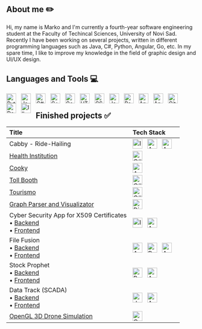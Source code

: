 ## About me ✏️

Hi, my name is Marko and I'm currently a fourth-year software engineering student at the Faculty of Techincal Sciences, University of Novi Sad. Recently I have been working on several projects, written in different programming languages such as Java, C#, Python, Angular, Go, etc. In my spare time, I like to improve my knowledge in the field of graphic design and UI/UX design.

## Languages and Tools 💻

<img align="left" alt="Python" width="26px" src="https://cdn.jsdelivr.net/gh/devicons/devicon/icons/python/python-original.svg" style="padding-right:10px;" />
<img align="left" alt="Java" width="26px" src="https://cdn.jsdelivr.net/gh/devicons/devicon/icons/java/java-original.svg" style="padding-right:10px;" />
<img align="left" alt="C#" width="26px" src="https://cdn.jsdelivr.net/gh/devicons/devicon/icons/csharp/csharp-original.svg" style="padding-right:10px;" />
<img align="left" alt="C++" width="26px" src="https://cdn.jsdelivr.net/gh/devicons/devicon@latest/icons/cplusplus/cplusplus-original.svg" style="padding-right:10px;" />
<img align="left" alt="Golang" width="26px" src="https://cdn.jsdelivr.net/gh/devicons/devicon/icons/go/go-original.svg" style="padding-right:10px;" />
<img align="left" alt="HTML5" width="26px" src="https://cdn.jsdelivr.net/gh/devicons/devicon/icons/html5/html5-original.svg" style="padding-right:10px;" />
<img align="left" alt="CSS3" width="26px" src="https://cdn.jsdelivr.net/gh/devicons/devicon/icons/css3/css3-original.svg" style="padding-right:10px;" />
<img align="left" alt="JavaScript" width="26px" src="https://cdn.jsdelivr.net/gh/devicons/devicon/icons/javascript/javascript-original.svg" style="padding-right:10px;" />
<img align="left" alt="React" width="26px" src="https://cdn.jsdelivr.net/gh/devicons/devicon/icons/react/react-original.svg" style="padding-right:10px;" />
<img align="left" alt="Angular" width="26px" src="https://angular.io/assets/images/logos/angular/angular.svg" style="padding-right:10px;" />
<img align="left" alt="Android" width="26px" src="https://cdn.jsdelivr.net/gh/devicons/devicon/icons/androidstudio/androidstudio-original.svg" style="padding-right:10px;" />
<img align="left" alt="Git" width="26px" src="https://cdn.jsdelivr.net/gh/devicons/devicon/icons/git/git-original.svg" style="padding-right:10px;" />
<img align="left" alt="Docker" width="26px" src="https://cdn.jsdelivr.net/gh/devicons/devicon@latest/icons/docker/docker-original-wordmark.svg" style="padding-right:10px;" />
<img align="left" alt="Illustrator" width="26px" src="https://cdn.jsdelivr.net/gh/devicons/devicon@latest/icons/illustrator/illustrator-line.svg" style="padding-right:10px;" />

<br/>

## Finished projects ✅

| Title | Tech Stack |
| :--- | :--- |
| Cabby - Ride-Hailing | <img align="left" alt="Illustrator" width="26px" src="https://cdn.jsdelivr.net/gh/devicons/devicon@latest/icons/spring/spring-original.svg" style="padding-right:10px;"/> <img align="left" alt="Angular" width="26px" src="https://angular.io/assets/images/logos/angular/angular.svg" style="padding-right:10px;" /> <img align="left" alt="Android" width="26px" src="https://cdn.jsdelivr.net/gh/devicons/devicon/icons/androidstudio/androidstudio-original.svg" style="padding-right:10px;" />|
| [Health Institution](https://github.com/janosevicsm/Health-Institution) | <img align="left" alt="C#" width="26px" src="https://cdn.jsdelivr.net/gh/devicons/devicon/icons/csharp/csharp-original.svg" style="padding-right:10px;" /> |
|[Cooky](https://github.com/ThreeAmigosCoding/RecipesApp) |<img align="left" alt="Angular" width="26px" src="https://angular.io/assets/images/logos/angular/angular.svg" style="padding-right:10px;" /> |
| [Toll Booth](https://github.com/jokicjovan/Toll-Booth) | <img align="left" alt="C#" width="26px" src="https://cdn.jsdelivr.net/gh/devicons/devicon/icons/csharp/csharp-original.svg" style="padding-right:10px;" /> |
| [Tourismo](https://github.com/ThreeAmigosCoding/Tourismo) | <img align="left" alt="C#" width="26px" src="https://cdn.jsdelivr.net/gh/devicons/devicon/icons/csharp/csharp-original.svg" style="padding-right:10px;" /> |
| [Graph Parser and Visualizator](https://github.com/ThreeAmigosCoding/tim14) | <img align="left" alt="Django" width="26px" src="https://cdn.jsdelivr.net/gh/devicons/devicon@latest/icons/django/django-plain.svg" style="padding-right:10px;" /> |
| Cyber Security App for X509 Certificates <br/> • [Backend](https://github.com/ThreeAmigosCoding/IB-Tim14-Backend) <br/> • [Frontend](https://github.com/ThreeAmigosCoding/IB-Tim14-Frontend) | <img align="left" alt="Illustrator" width="26px" src="https://cdn.jsdelivr.net/gh/devicons/devicon@latest/icons/spring/spring-original.svg" style="padding-right:10px;"/> <img align="left" alt="Angular" width="26px" src="https://angular.io/assets/images/logos/angular/angular.svg" style="padding-right:10px;" /> |
| File Fusion <br/> • [Backend](https://github.com/ThreeAmigosCoding/File-Fusion-Backend) <br/> • [Frontend](https://github.com/ThreeAmigosCoding/File-Fusion-Frontend) | <img align="left" alt="AWS" width="26px" src="https://cdn.jsdelivr.net/gh/devicons/devicon@latest/icons/amazonwebservices/amazonwebservices-original-wordmark.svg" style="padding-right:10px;" />  <img align="left" alt="Python" width="26px" src="https://cdn.jsdelivr.net/gh/devicons/devicon/icons/python/python-original.svg" style="padding-right:10px;"/> <img align="left" alt="Angular" width="26px" src="https://angular.io/assets/images/logos/angular/angular.svg" style="padding-right:10px;" /> |
| Stock Prophet <br/> • [Backend](https://github.com/ThreeAmigosCoding/StockProphet) <br/> • [Frontend](https://github.com/ThreeAmigosCoding/StockProphetFrontend) | <img align="left" alt="Python" width="26px" src="https://cdn.jsdelivr.net/gh/devicons/devicon/icons/python/python-original.svg" style="padding-right:10px;"/> <img align="left" alt="Angular" width="26px" src="https://angular.io/assets/images/logos/angular/angular.svg" style="padding-right:10px;" /> |
| Data Track (SCADA) <br/> • [Backend](https://github.com/ThreeAmigosCoding/DataTrack) <br/> • [Frontend](https://github.com/ThreeAmigosCoding/DataTrackFrontend) | <img align="left" alt="dotNet" width="26px" src="https://cdn.jsdelivr.net/gh/devicons/devicon@latest/icons/dotnetcore/dotnetcore-original.svg" style="padding-right:10px;" /> <img align="left" alt="Angular" width="26px" src="https://angular.io/assets/images/logos/angular/angular.svg" style="padding-right:10px;" /> |
| [OpenGL 3D Drone Simulation](https://github.com/janosevicsm/UAV) | <img align="left" alt="C++" width="26px" src="https://cdn.jsdelivr.net/gh/devicons/devicon@latest/icons/cplusplus/cplusplus-original.svg" style="padding-right:10px;" /> |
